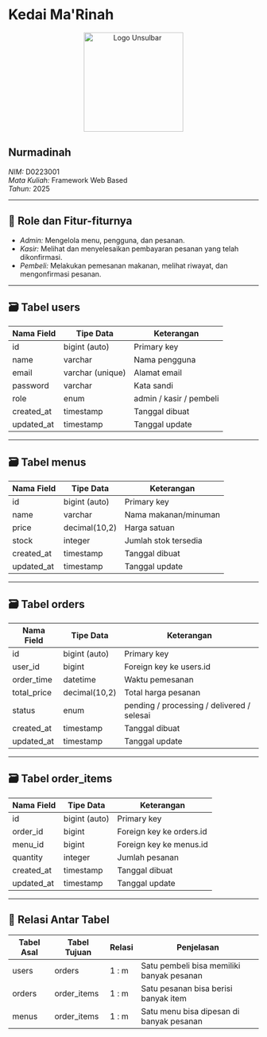 # Kedai Ma'Rinah

<div align="center">
  <img src="unsulbar.jpeg" alt="Logo Unsulbar" width="200"/>
</div>

## Nurmadinah  
*NIM:* D0223001  
*Mata Kuliah:* Framework Web Based  
*Tahun:* 2025

---

## 🎯 Role dan Fitur-fiturnya

- *Admin:* Mengelola menu, pengguna, dan pesanan.
- *Kasir:* Melihat dan menyelesaikan pembayaran pesanan yang telah dikonfirmasi.
- *Pembeli:* Melakukan pemesanan makanan, melihat riwayat, dan mengonfirmasi pesanan.

---

## 🗃 Tabel users

| Nama Field   | Tipe Data        | Keterangan                      |
|--------------|------------------|----------------------------------|
| id           | bigint (auto)    | Primary key                     |
| name         | varchar          | Nama pengguna                   |
| email        | varchar (unique) | Alamat email                    |
| password     | varchar          | Kata sandi                      |
| role         | enum             | admin / kasir / pembeli         |
| created_at   | timestamp        | Tanggal dibuat                  |
| updated_at   | timestamp        | Tanggal update                  |

---

## 🗃 Tabel menus

| Nama Field   | Tipe Data     | Keterangan             |
|--------------|---------------|-------------------------|
| id           | bigint (auto) | Primary key            |
| name         | varchar       | Nama makanan/minuman   |
| price        | decimal(10,2) | Harga satuan           |
| stock        | integer       | Jumlah stok tersedia   |
| created_at   | timestamp     | Tanggal dibuat         |
| updated_at   | timestamp     | Tanggal update         |

---

## 🗃 Tabel orders

| Nama Field   | Tipe Data     | Keterangan                         |
|--------------|---------------|-------------------------------------|
| id           | bigint (auto) | Primary key                        |
| user_id      | bigint        | Foreign key ke users.id           |
| order_time   | datetime      | Waktu pemesanan                   |
| total_price  | decimal(10,2) | Total harga pesanan               |
| status       | enum          | pending / processing / delivered / selesai |
| created_at   | timestamp     | Tanggal dibuat                    |
| updated_at   | timestamp     | Tanggal update                    |

---

## 🗃 Tabel order_items

| Nama Field   | Tipe Data     | Keterangan                         |
|--------------|---------------|-------------------------------------|
| id           | bigint (auto) | Primary key                        |
| order_id     | bigint        | Foreign key ke orders.id          |
| menu_id      | bigint        | Foreign key ke menus.id           |
| quantity     | integer       | Jumlah pesanan                    |
| created_at   | timestamp     | Tanggal dibuat                    |
| updated_at   | timestamp     | Tanggal update                    |

---

## 🔗 Relasi Antar Tabel

| Tabel Asal | Tabel Tujuan | Relasi | Penjelasan                                 |
|------------|---------------|--------|---------------------------------------------|
| users      | orders        | 1 : m  | Satu pembeli bisa memiliki banyak pesanan   |
| orders     | order_items   | 1 : m  | Satu pesanan bisa berisi banyak item        |
| menus      | order_items   | 1 : m  | Satu menu bisa dipesan di banyak pesanan    |